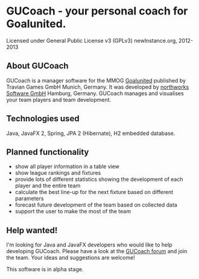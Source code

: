 # GUCoach - your personal coach for Goalunited. #
Licensed under General Public License v3 (GPLv3)
newInstance.org, 2012-2013

## About GUCoach ##
GUCoach is a manager software for the MMOG [Goalunited](http://www.goalunited.org) published by Travian Games GmbH Munich, Germany.
It was developed by [northworks Software GmbH](http://www.northworks.de) Hamburg, Germany.
GUCoach manages and visualises your team players and team development.

## Technologies used ##
Java, JavaFX 2, Spring, JPA 2 (Hibernate), H2 embedded database.

## Planned functionality ##
* show all player information in a table view
* show league rankings and fixtures
* provide lots of different statistics showing the development of each player and the entire team
* calculate the best line-up for the next fixture based on different parameters
* forecast future development of the team based on collected data
* support the user to make the most of the team

## Help wanted! ##
I'm looking for Java and JavaFX developers who would like to help developing GUCoach. Please have a look at the [GUCoach forum](http://forum.gucoach.net) and join the team. Your ideas and suggestions are welcome!

This software is in alpha stage.